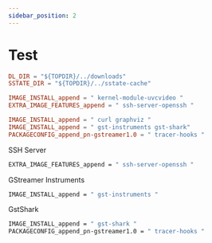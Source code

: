 ```yaml
---
sidebar_position: 2
---
```


# Test

```conf
DL_DIR = "${TOPDIR}/../downloads"
SSTATE_DIR = "${TOPDIR}/../sstate-cache"

IMAGE_INSTALL_append = " kernel-module-uvcvideo "
EXTRA_IMAGE_FEATURES_append = " ssh-server-openssh "

IMAGE_INSTALL_append = " curl graphviz "
IMAGE_INSTALL_append = " gst-instruments gst-shark"
PACKAGECONFIG_append_pn-gstreamer1.0 = " tracer-hooks "
```

SSH Server

```bash
EXTRA_IMAGE_FEATURES_append = " ssh-server-openssh "
```

GStreamer Instruments

```bash
IMAGE_INSTALL_append = " gst-instruments "
```

GstShark

```bash
IMAGE_INSTALL_append = " gst-shark "
PACKAGECONFIG_append_pn-gstreamer1.0 = " tracer-hooks "
```
